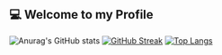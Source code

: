 ## :computer: Welcome to my Profile

![Anurag's GitHub stats](https://github-readme-stats.vercel.app/api?username=himelsu007&show_icons=true&theme=dark)
[![GitHub Streak](https://github-readme-streak-stats.herokuapp.com?user=Himelsu007&theme=dark)](https://git.io/streak-stats)
[![Top Langs](https://github-readme-stats.vercel.app/api/top-langs/?username=himelsu007)](https://github.com/anuraghazra/github-readme-stats)

